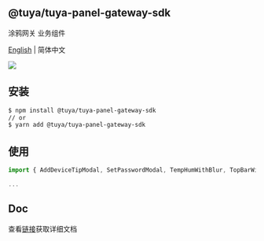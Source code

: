 ## @tuya/tuya-panel-gateway-sdk

涂鸦网关 业务组件

[English](./README.md) | 简体中文

[![](https://img.shields.io/npm/v/@tuya/tuya-panel-gateway-sdk/latest.svg)](https://www.npmjs.com/package/@tuya/tuya-panel-gateway-sdk)

## 安装

```sh
$ npm install @tuya/tuya-panel-gateway-sdk
// or
$ yarn add @tuya/tuya-panel-gateway-sdk
```

## 使用

```js
import { AddDeviceTipModal, SetPasswordModal, TempHumWithBlur, TopBarWithArc } from '@tuya/tuya-panel-gateway-sdk';

...
```

## Doc

查看[链接](https://developer.tuya.com/cn/docs/control-panel-sdk/gateway?id=Kaokpn5yii7h4)获取详细文档

